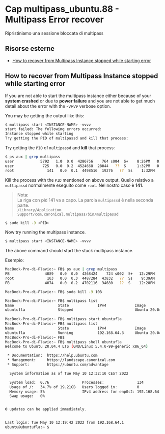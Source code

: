 # <a name="top"></a> Cap multipass_ubuntu.88 - Multipass Error recover

Ripristiniamo una sessione bloccata di multipass



## Risorse esterne

- [How to recover from Multipass Instance stopped while starting error](https://blog.mutantmahe.sh/2021-05-09-how-to-recover-from-multipass-instance-stopped-while-starting-error/)



## How to recover from Multipass Instance stopped while starting error

If you are not able to start the multipass instance either because of your **system crashed** or due to **power failure** and you are not able to get much detail about the error with the *-vvvv* verbose option.

You may be getting the output like this:

```bash
$ multipass start <INSTANCE-NAME> -vvvv
start failed: The following errors occurred:
Instance stopped while starting
Try getting the PID of multipassd and kill that process:
```

Try getting the `PID` of `multipassd` and **kill** that process:

```bash
$ ps aux | grep multipass
user            5792   1.0  0.0  4286756    764 s004  S+    8:26PM   0:00.00 grep multipass
user             725   0.0  0.2  4524668  28044   ??  S     1:32PM   0:01.04 multipass.gui --autostarting
root               141   0.0  0.1  4498516  19276   ??  Ss    1:32PM   0:00.90 /Library/Application Support/com.canonical.multipass/bin/multipassd --verbosity debug
```

Kill the process with the `PID` mentioned on above output.
Quello relativo a `multipassd` normalmente eseguito come `root`. Nel nostro caso è **141**.

> Nota:</br>
> La riga con pid 141 va a capo. La parola `multipassd` è nella seconda parte.</br>
> `/Library/Application Support/com.canonical.multipass/bin/multipassd`


```bash
$ sudo kill -9 <PID>
```

Now try running the multipass instance.

```bash
$ multipass start <INSTANCE-NAME> -vvvv
```

The above command should start the stuck multipass instance.


Esempio:

```bash
MacBook-Pro-di-Flavio:~ FB$ ps aux | grep multipass
FB                4089   0.0  0.0  4268424    724 s002  S+   12:29PM   0:00.00 grep multipass
root               103   0.0  0.3  4487284  43832   ??  Ss    9:39AM   0:05.53 /Library/Application Support/com.canonical.multipass/bin/multipassd --verbosity debug
FB                4074   0.0  0.2  4702116  34680   ??  S    12:28PM   0:00.36 multipass.gui --autostarting

MacBook-Pro-di-Flavio:~ FB$ sudo kill -9 103

MacBook-Pro-di-Flavio:~ FB$ multipass list
Name                    State             IPv4             Image
ubuntufla               Stopped           --               Ubuntu 20.04 LTS
 
MacBook-Pro-di-Flavio:~ FB$ multipass start ubuntufla
MacBook-Pro-di-Flavio:~ FB$ multipass list
Name                    State             IPv4             Image
ubuntufla               Running           192.168.64.3     Ubuntu 20.04 LTS
MacBook-Pro-di-Flavio:~ FB$ 
MacBook-Pro-di-Flavio:~ FB$ multipass shell ubuntufla
Welcome to Ubuntu 20.04.4 LTS (GNU/Linux 5.4.0-99-generic x86_64)

 * Documentation:  https://help.ubuntu.com
 * Management:     https://landscape.canonical.com
 * Support:        https://ubuntu.com/advantage

  System information as of Tue May 10 12:32:10 CEST 2022

  System load:  0.76               Processes:               134
  Usage of /:   34.7% of 19.21GB   Users logged in:         0
  Memory usage: 5%                 IPv4 address for enp0s2: 192.168.64.3
  Swap usage:   0%


0 updates can be applied immediately.


Last login: Tue May 10 12:19:42 2022 from 192.168.64.1
ubuntu@ubuntufla:~ $
```
